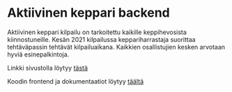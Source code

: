 # Aktiivinen keppari backend

Aktiivinen keppari kilpailu on tarkoitettu kaikille keppihevosista kiinnostuneille. Kesän 2021 kilpailussa keppariharrastaja suorittaa tehtäväpassin tehtävät kilpailuaikana. Kaikkien osallistujien kesken arvotaan hyviä esinepalkintoja.

Linkki sivustolla löytyy [tästä](https://aktiivinen-keppari.herokuapp.com)

Koodin frontend ja dokumentaatiot löytyy [täältä](https://github.com/Shmuli02/Aktiivinen-Keppari-Frontend)